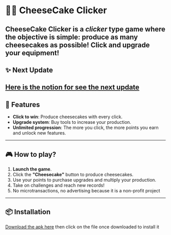 # 🧀🍰 CheeseCake Clicker

**CheeseCake Clicker** is a *clicker* type game where the objective is simple: produce as many cheesecakes as possible! Click and upgrade your equipment!
---
## ✨ Next Update
[Here is the notion for see the next update](https://www.notion.so/16f59f7e4a738057abc4e85b23de54c5?v=16f59f7e4a738016bb39000c7e5beab7&pvs=4)
---
## 🚀 Features

- **Click to win**: Produce cheesecakes with every click.
- **Upgrade system**: Buy tools to increase your production.
- **Unlimited progression**: The more you click, the more points you earn and unlock new features.

---

## 🎮 How to play?

1. **Launch the game**.
2. Click the **"Cheesecake"** button to produce cheesecakes.
3. Use your points to purchase upgrades and multiply your production.
4. Take on challenges and reach new records!
5. No microtransactions, no advertising because it is a non-profit project

---

## 📦 Installation
[Download the apk here](https://github.com/Maelus-999/CheeseCakeClicker/releases/tag/v2.1-beta)
then click on the file once downloaded to install it

